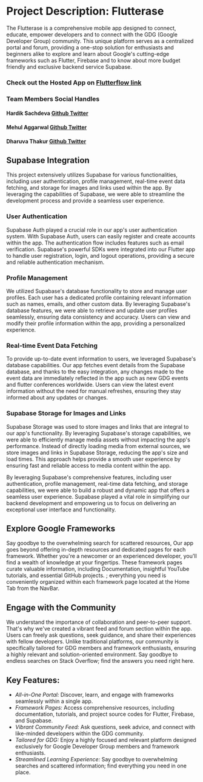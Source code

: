 # Project Description: Flutterase
The Flutterase is a comprehensive mobile app designed to connect, educate, empower developers and to connect with the GDG (Google Developer Group) community. This unique platform serves as a centralized portal and forum, providing a one-stop solution for enthusiasts and beginners alike to explore and learn about Google's cutting-edge frameworks such as Flutter, Firebase and to know about more budget friendly and exclusive backend service Supabase.

### Check out the Hosted App on [Flutterflow link](https://www.example.com)

### Team Members Social Handles

#### Hardik Sachdeva  [Github ](https://github.com/hardik17771) [Twitter](https://twitter.com/HardikS00294469)
#### Mehul Aggarwal  [Github ](https://github.com/AceHunterr) [Twitter](https://twitter.com/Dharuva2)
#### Dharuva Thakur  [Github ](https://github.com/Dharuva) [Twitter](https://github.com/AceHunterr)

## Supabase Integration

This project extensively utilizes Supabase for various functionalities, including user authentication, profile management, real-time event data fetching, and storage for images and links used within the app. By leveraging the capabilities of Supabase, we were able to streamline the development process and provide a seamless user experience.

### User Authentication

Supabase Auth played a crucial role in our app's user authentication system. With Supabase Auth, users can easily register and create accounts within the app. The authentication flow includes features such as email verification. Supabase's powerful SDKs were integrated into our Flutter app to handle user registration, login, and logout operations, providing a secure and reliable authentication mechanism.

### Profile Management

We utilized Supabase's database functionality to store and manage user profiles. Each user has a dedicated profile containing relevant information such as names, emails, and other custom data. By leveraging Supabase's database features, we were able to retrieve and update user profiles seamlessly, ensuring data consistency and accuracy. Users can view and modify their profile information within the app, providing a personalized experience.

### Real-time Event Data Fetching

To provide up-to-date event information to users, we leveraged Supabase's database capabilities. Our app fetches event details from the Supabase database, and thanks to the easy integration, any changes made to the event data are immediately reflected in the app such as new GDG events and flutter conferences worldwide. Users can view the latest event information without the need for manual refreshes, ensuring they stay informed about any updates or changes.

### Supabase Storage for Images and Links

Supabase Storage was used to store images and links that are integral to our app's functionality. By leveraging Supabase's storage capabilities, we were able to efficiently manage media assets without impacting the app's performance. Instead of directly loading media from external sources, we store images and links in Supabase Storage, reducing the app's size and load times. This approach helps provide a smooth user experience by ensuring fast and reliable access to media content within the app.

By leveraging Supabase's comprehensive features, including user authentication, profile management, real-time data fetching, and storage capabilities, we were able to build a robust and dynamic app that offers a seamless user experience. Supabase played a vital role in simplifying our backend development and empowering us to focus on delivering an exceptional user interface and functionality.


## Explore Google Frameworks

Say goodbye to the overwhelming search for scattered resources, Our app goes beyond offering in-depth resources and dedicated pages for each framework. Whether you're a newcomer or an experienced developer, you'll find a wealth of knowledge at your fingertips. These framework pages curate valuable information, including Documentation, insightful YouTube tutorials, and essential GitHub projects. ; everything you need is conveniently organized within each framework page located at the Home Tab from the NavBar.

## Engage with the Community

We understand the importance of collaboration and peer-to-peer support. That's why we've created a vibrant feed and forum section within the app. Users can freely ask questions, seek guidance, and share their experiences with fellow developers. Unlike traditional platforms, our community is specifically tailored for GDG members and framework enthusiasts, ensuring a highly relevant and solution-oriented environment. Say goodbye to endless searches on Stack Overflow; find the answers you need right here.

## Key Features:

- *All-in-One Portal:* Discover, learn, and engage with frameworks seamlessly within a single app.
- *Framework Pages:* Access comprehensive resources, including documentation, tutorials, and project source codes for Flutter, Firebase, and Supabase.
- *Vibrant Community Feed:* Ask questions, seek advice, and connect with like-minded developers within the GDG community.
- *Tailored for GDG:* Enjoy a highly focused and relevant platform designed exclusively for Google Developer Group members and framework enthusiasts.
- *Streamlined Learning Experience:* Say goodbye to overwhelming searches and scattered information; find everything you need in one place.
